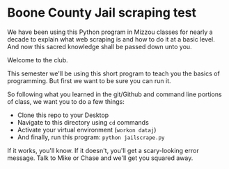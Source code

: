 # Boone County Jail scraping test

We have been using this Python program in Mizzou classes for nearly a decade to explain what web scraping is and how to do it at a basic level. And now this sacred knowledge shall be passed down unto you.

Welcome to the club.

This semester we'll be using this short program to teach you the basics of programming. But first we want to be sure you can run it.

So following what you learned in the git/Github and command line portions of class, we want you to do a few things:

  - Clone this repo to your Desktop
  - Navigate to this directory using `cd` commands
  - Activate your virtual environment (`workon dataj`) 
  - And finally, run this program: `python jailscrape.py`

If it works, you'll know. If it doesn't, you'll get a scary-looking error message. Talk to Mike or Chase and we'll get you squared away.

